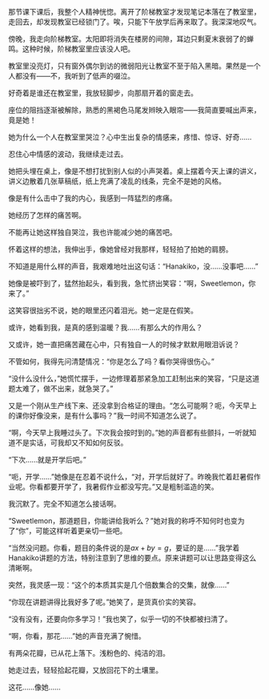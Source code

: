 那节课下课后，我整个人精神恍惚。离开了阶梯教室才发现笔记本落在了教室里，走回去，却发现教室已经锁门了。唉，只能下午放学后再来取了。我深深地叹气。

傍晚，我走向阶梯教室。太阳即将消失在楼房的间隙，耳边只剩夏末衰弱了的蝉鸣。这种时候，阶梯教室里应该没人吧。

教室里没亮灯，只有窗外偶尔到访的微弱阳光让教室不至于陷入黑暗。果然是一个人都没有——不，我听到了低声的啜泣。

好奇着是谁还在教室里，我放轻脚步，向那扇开着的窗走去。

座位的阻挡逐渐被解除，熟悉的黑褐色马尾发辫映入眼帘——我简直要喊出声来，竟是她！

她为什么一个人在教室里哭泣？心中生出复杂的情感来，疼惜、惊讶、好奇……

忍住心中情感的波动，我继续走过去。

她把头埋在桌上，像是不想打扰到别人似的小声哭着。桌上摆着今天上课的讲义，讲义边散着几张草稿纸，纸上充满了凌乱的线条，完全不是她的风格。

像是有什么击中了我的内心，我感到一阵猛烈的疼痛。

她经历了怎样的痛苦啊。

不能再让她这样独自哭泣，我也许能减少她的痛苦吧。

怀着这样的想法，我伸出手，像她曾经对我那样，轻轻拍了拍她的肩膀。

不知道是用什么样的声音，我艰难地吐出这句话：“Hanakiko，没……没事吧……”

她像是被吓到了，猛然抬起头，看到我，急忙挤出笑容：“啊，Sweetlemon，你来了。”

这笑容很拙劣不说，她的眼里还闪着泪光。她一定是在假笑。

或许，她看到我，是真的感到温暖？我……有那么大的作用么？

又或许，她一直把痛苦藏在心中，只有独自一人的时候才默默用眼泪诉说？

不管如何，我得先问清楚情况：“你是怎么了吗？看你哭得很伤心。”

“没什么没什么，”她慌忙摆手，一边修理着那紧急加工赶制出来的笑容，“只是这道题太难了，做不出来，就急哭了。”

又是一个刚从生产线下来、还没拿到合格证的理由。“怎么可能啊？呃，今天早上的课你好像没来，是有什么事吗？”我一时间不知道怎么说了。

“啊，今天早上我睡过头了。下次我会按时到的。”她的声音都有些颤抖，一听就知道不是实话，可我却又不知如何反驳。

“下次……就是开学后吧。”

“呃，开学……”她像是在忍着不说什么，“对，开学后就好了。昨晚我忙着赶暑假作业呢。你看都要开学了，我暑假作业都没写完。”又是粗制滥造的笑。

我沉默了。完全不知道怎么接话啊。

“Sweetlemon，那道题目，你能讲给我听么？”她对我的称呼不知何时也变为了“你”，可能这样听着更亲切一些吧。

“当然没问题。你看，题目的条件说的是$ax+by=g$，要证的是……”我学着Hanakiko讲题的方法，特别注意到了思维的要点。原来讲题可以让思路变得这么清晰啊。

突然，我灵感一现：“这个的本质其实是几个倍数集合的交集，就像……”

“你现在讲题讲得比我好多了呢。”她笑了，是货真价实的笑容。

“没有没有，还要向你多学习！”我也笑了，似乎一切的不快都被扫清了。

“啊，你看，那花……”她的声音充满了惋惜。

有两朵花瓣，已从花上落下。浅粉色的、纯洁的泪。

她走过去，轻轻拾起花瓣，又放回花下的土壤里。

这花……像她……